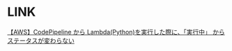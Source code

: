 
# LINK


[【AWS】CodePipeline から Lambda(Python)を実行した際に、「実行中」 からステータスが変わらない](https://www.cloudnotes.tech/entry/codepipeline-lambda)

